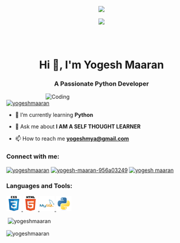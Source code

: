 <!-- ![MasterHead](https://share.creavite.co/bf345YPxKkoetuJm.gif) -->
<p align="center"><img src="https://share.creavite.co/UT7kqHoi3LYc0znj.gif"></p>
<p align="center"><img src="https://share.creavite.co/qQ8fA9ZwFuJ30x8I.gif"></p>

<!-- <img align="left" width="" height="" src="https://share.creavite.co/UT7kqHoi3LYc0znj.gif">-->

<!--<img align="left" width="" height="" src="https://share.creavite.co/qQ8fA9ZwFuJ30x8I.gif"><br>-->
<!--![MasterHead](https://share.creavite.co/UT7kqHoi3LYc0znj.gif)-->
<!--![MasterHead](https://share.creavite.co/qQ8fA9ZwFuJ30x8I.gif)-->
<br><br><h1 align="center">Hi 👋, I'm Yogesh Maaran</h1>
<h3 align="center">A Passionate Python Developer</h3>
<img align="right" alt="Coding" width="400" src="https://images.squarespace-cdn.com/content/v1/5769fc401b631bab1addb2ab/1541580611624-TE64QGKRJG8SWAIUS7NS/coding-freak.gif">
<p align="left"> <a href="https://twitter.com/yogeshmaaran" target="blank"><img src="https://img.shields.io/twitter/follow/yogeshmaaran?logo=twitter&style=for-the-badge" alt="yogeshmaaran" /></a> </p>

- 🌱 I’m currently learning **Python**

- 💬 Ask me about **I AM A SELF THOUGHT LEARNER**

- 📫 How to reach me **yogeshmya@gmail.com**

<h3 align="left">Connect with me:</h3>
<p align="left">
<a href="https://twitter.com/yogeshmaaran" target="blank"><img align="center" src="https://raw.githubusercontent.com/rahuldkjain/github-profile-readme-generator/master/src/images/icons/Social/twitter.svg" alt="yogeshmaaran" height="30" width="40" /></a>
<a href="https://linkedin.com/in/yogesh-maaran-956a03249" target="blank"><img align="center" src="https://raw.githubusercontent.com/rahuldkjain/github-profile-readme-generator/master/src/images/icons/Social/linked-in-alt.svg" alt="yogesh-maaran-956a03249" height="30" width="40" /></a>
<a href="https://instagram.com/yogesh maaran" target="blank"><img align="center" src="https://raw.githubusercontent.com/rahuldkjain/github-profile-readme-generator/master/src/images/icons/Social/instagram.svg" alt="yogesh maaran" height="30" width="40" /></a>
</p>

<h3 align="left">Languages and Tools:</h3>
<p align="left"> <a href="https://www.w3schools.com/css/" target="_blank" rel="noreferrer"> <img src="https://raw.githubusercontent.com/devicons/devicon/master/icons/css3/css3-original-wordmark.svg" alt="css3" width="40" height="40"/> </a> <a href="https://www.w3.org/html/" target="_blank" rel="noreferrer"> <img src="https://raw.githubusercontent.com/devicons/devicon/master/icons/html5/html5-original-wordmark.svg" alt="html5" width="40" height="40"/> </a> <a href="https://www.mysql.com/" target="_blank" rel="noreferrer"> <img src="https://raw.githubusercontent.com/devicons/devicon/master/icons/mysql/mysql-original-wordmark.svg" alt="mysql" width="40" height="40"/> </a> <a href="https://www.python.org" target="_blank" rel="noreferrer"> <img src="https://raw.githubusercontent.com/devicons/devicon/master/icons/python/python-original.svg" alt="python" width="40" height="40"/> </a> </p>

<p>&nbsp;<img align="center" src="https://github-readme-stats.vercel.app/api?username=yogeshmaaran&show_icons=true&locale=en" alt="yogeshmaaran" /></p>

<p><img align="center" src="https://github-readme-streak-stats.herokuapp.com/?user=yogeshmaaran&" alt="yogeshmaaran" /></p>
